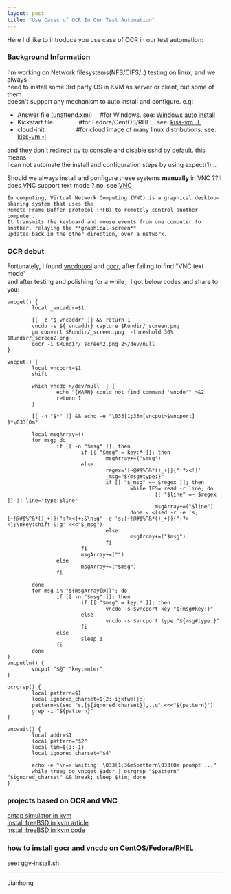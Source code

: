 ```yaml
---
layout: post
title: "Use Cases of OCR In Our Test Automation"
---
```


Here I'd like to introduce you use case of OCR in our test automation:

### Background Information

I'm working on Network filesystems(NFS/CIFS/..) testing on linux, and we always   
need to install some 3rd party OS in KVM as server or client, but some of them   
doesn't support any mechanism to auto install and configure. e.g:   
-  Answer file (unattend.xml) &emsp;#for Windows. see: [Windows auto install](https://github.com/tcler/make-windows-vm)  
-  Kickstart file &emsp;&emsp;&emsp;&emsp;#for Fedora/CentOS/RHEL. see: [kiss-vm -L](https://github.com/tcler/kiss-vm-ns)   
-  cloud-init &emsp;&emsp;&emsp;&emsp;&emsp;#for cloud image of many linux distributions. see: [kiss-vm -I](https://github.com/tcler/kiss-vm-ns)   

and they don't redirect tty to console and disable sshd by default. this means   
I can not automate the install and configuration steps by using expect(1) ..

Should we always install and configure these systems **manually** in VNC ??!!   
does VNC support text mode ? no, see [VNC](https://en.wikipedia.org/wiki/Virtual_Network_Computing)   
```
In computing, Virtual Network Computing (VNC) is a graphical desktop-sharing system that uses the 
Remote Frame Buffer protocol (RFB) to remotely control another computer. 
It transmits the keyboard and mouse events from one computer to another, relaying the **graphical-screen** 
updates back in the other direction, over a network.
```


### OCR debut

Fortunately, I found [vncdotool](https://pypi.org/project/vncdotool/) and [gocr](https://linux.die.net/man/1/gocr), after failing to find "VNC text mode"   
and after testing and polishing for a while，I got below codes and share to you:

```
vncget() {
        local _vncaddr=$1

        [[ -z "$_vncaddr" ]] && return 1
        vncdo -s ${_vncaddr} capture $Rundir/_screen.png
        gm convert $Rundir/_screen.png  -threshold 30%  $Rundir/_screen2.png
        gocr -i $Rundir/_screen2.png 2>/dev/null
}

vncput() {
        local vncport=$1
        shift

        which vncdo >/dev/null || {
                echo "{WARN} could not find command 'vncdo'" >&2
                return 1
        }

        [[ -n "$*" ]] && echo -e "\033[1;33m[vncput>$vncport] $*\033[0m"

        local msgArray=()
        for msg; do
                if [[ -n "$msg" ]]; then
                        if [[ "$msg" = key:* ]]; then
                                msgArray+=("$msg")
                        else
                                regex='[~@#$%^&*()_+|}{":?><!]'
                                _msg="${msg#type:}"
                                if [[ "$_msg" =~ $regex ]]; then
                                        while IFS= read -r line; do
                                                [[ "$line" =~ $regex ]] || line="type:$line"
                                                msgArray+=("$line")
                                        done < <(sed -r -e 's;[~!@#$%^&*()_+|}{":?><]+;&\n;g' -e 's;[~!@#$%^&*()_+|}{":?><];\nkey:shift-&;g' <<<"$_msg")
                                else
                                        msgArray+=("$msg")
                                fi
                        fi
                        msgArray+=("")
                else
                        msgArray+=("$msg")
                fi

        done
        for msg in "${msgArray[@]}"; do
                if [[ -n "$msg" ]]; then
                        if [[ "$msg" = key:* ]]; then
                                vncdo -s $vncport key "${msg#key:}"
                        else
                                vncdo -s $vncport type "${msg#type:}"
                        fi
                else
                        sleep 1
                fi
        done
}
vncputln() {
        vncput "$@" "key:enter"
}

ocrgrep() {
        local pattern=$1
        local ignored_charset=${2:-ijkfwe[|:}
        pattern=$(sed "s,[${ignored_charset}],.,g" <<<"${pattern}")
        grep -i "${pattern}"
}

vncwait() {
        local addr=$1
        local pattern="$2"
        local tim=${3:-1}
        local ignored_charset="$4"

        echo -e "\n=> waiting: \033[1;36m$pattern\033[0m prompt ..."
        while true; do vncget $addr | ocrgrep "$pattern" "$ignored_charset" && break; sleep $tim; done
}
```


### projects based on OCR and VNC

[ontap simulator in kvm](https://github.com/tcler/ontap-simulator-in-kvm)   
[install freeBSD in kvm article](https://tcler.github.io/2020/08/24/freeBSD-in-KVM/)   
[install freeBSD in kvm code](https://github.com/tcler/kiss-vm-ns/blob/master/kiss-vm#L2053)   

### how to install gocr and vncdo on CentOS/Fedora/RHEL
see: [ggv-install.sh](https://github.com/tcler/kiss-vm-ns/blob/master/utils/ggv-install.sh)  

---
Jianhong
